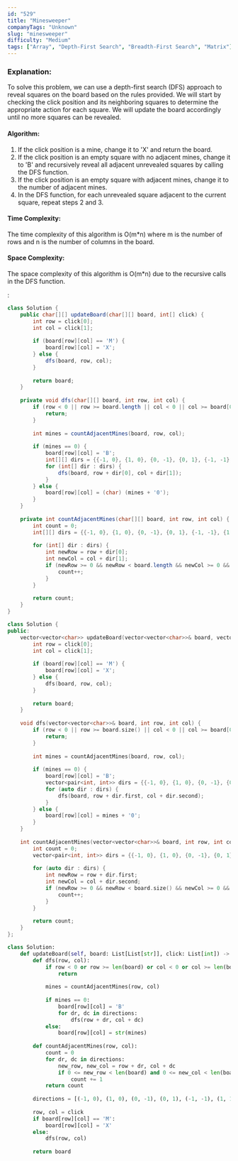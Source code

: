 ```yaml
---
id: "529"
title: "Minesweeper"
companyTags: "Unknown"
slug: "minesweeper"
difficulty: "Medium"
tags: ["Array", "Depth-First Search", "Breadth-First Search", "Matrix"]
---
```


### Explanation:
To solve this problem, we can use a depth-first search (DFS) approach to reveal squares on the board based on the rules provided. We will start by checking the click position and its neighboring squares to determine the appropriate action for each square. We will update the board accordingly until no more squares can be revealed.

#### Algorithm:
1. If the click position is a mine, change it to 'X' and return the board.
2. If the click position is an empty square with no adjacent mines, change it to 'B' and recursively reveal all adjacent unrevealed squares by calling the DFS function.
3. If the click position is an empty square with adjacent mines, change it to the number of adjacent mines.
4. In the DFS function, for each unrevealed square adjacent to the current square, repeat steps 2 and 3.

#### Time Complexity:
The time complexity of this algorithm is O(m*n) where m is the number of rows and n is the number of columns in the board.

#### Space Complexity:
The space complexity of this algorithm is O(m*n) due to the recursive calls in the DFS function.

:

```java
class Solution {
    public char[][] updateBoard(char[][] board, int[] click) {
        int row = click[0];
        int col = click[1];
        
        if (board[row][col] == 'M') {
            board[row][col] = 'X';
        } else {
            dfs(board, row, col);
        }
        
        return board;
    }
    
    private void dfs(char[][] board, int row, int col) {
        if (row < 0 || row >= board.length || col < 0 || col >= board[0].length || board[row][col] != 'E') {
            return;
        }
        
        int mines = countAdjacentMines(board, row, col);
        
        if (mines == 0) {
            board[row][col] = 'B';
            int[][] dirs = {{-1, 0}, {1, 0}, {0, -1}, {0, 1}, {-1, -1}, {1, 1}, {-1, 1}, {1, -1}};
            for (int[] dir : dirs) {
                dfs(board, row + dir[0], col + dir[1]);
            }
        } else {
            board[row][col] = (char) (mines + '0');
        }
    }
    
    private int countAdjacentMines(char[][] board, int row, int col) {
        int count = 0;
        int[][] dirs = {{-1, 0}, {1, 0}, {0, -1}, {0, 1}, {-1, -1}, {1, 1}, {-1, 1}, {1, -1}};
        
        for (int[] dir : dirs) {
            int newRow = row + dir[0];
            int newCol = col + dir[1];
            if (newRow >= 0 && newRow < board.length && newCol >= 0 && newCol < board[0].length && board[newRow][newCol] == 'M') {
                count++;
            }
        }
        
        return count;
    }
}
```

```cpp
class Solution {
public:
    vector<vector<char>> updateBoard(vector<vector<char>>& board, vector<int>& click) {
        int row = click[0];
        int col = click[1];
        
        if (board[row][col] == 'M') {
            board[row][col] = 'X';
        } else {
            dfs(board, row, col);
        }
        
        return board;
    }
    
    void dfs(vector<vector<char>>& board, int row, int col) {
        if (row < 0 || row >= board.size() || col < 0 || col >= board[0].size() || board[row][col] != 'E') {
            return;
        }
        
        int mines = countAdjacentMines(board, row, col);
        
        if (mines == 0) {
            board[row][col] = 'B';
            vector<pair<int, int>> dirs = {{-1, 0}, {1, 0}, {0, -1}, {0, 1}, {-1, -1}, {1, 1}, {-1, 1}, {1, -1}};
            for (auto dir : dirs) {
                dfs(board, row + dir.first, col + dir.second);
            }
        } else {
            board[row][col] = mines + '0';
        }
    }
    
    int countAdjacentMines(vector<vector<char>>& board, int row, int col) {
        int count = 0;
        vector<pair<int, int>> dirs = {{-1, 0}, {1, 0}, {0, -1}, {0, 1}, {-1, -1}, {1, 1}, {-1, 1}, {1, -1}};
        
        for (auto dir : dirs) {
            int newRow = row + dir.first;
            int newCol = col + dir.second;
            if (newRow >= 0 && newRow < board.size() && newCol >= 0 && newCol < board[0].size() && board[newRow][newCol] == 'M') {
                count++;
            }
        }
        
        return count;
    }
};
```

```python
class Solution:
    def updateBoard(self, board: List[List[str]], click: List[int]) -> List[List[str]]:
        def dfs(row, col):
            if row < 0 or row >= len(board) or col < 0 or col >= len(board[0]) or board[row][col] != 'E':
                return
            
            mines = countAdjacentMines(row, col)
            
            if mines == 0:
                board[row][col] = 'B'
                for dr, dc in directions:
                    dfs(row + dr, col + dc)
            else:
                board[row][col] = str(mines)
        
        def countAdjacentMines(row, col):
            count = 0
            for dr, dc in directions:
                new_row, new_col = row + dr, col + dc
                if 0 <= new_row < len(board) and 0 <= new_col < len(board[0]) and board[new_row][new_col] == 'M':
                    count += 1
            return count
        
        directions = [(-1, 0), (1, 0), (0, -1), (0, 1), (-1, -1), (1, 1), (-1, 1), (1, -1)]
        
        row, col = click
        if board[row][col] == 'M':
            board[row][col] = 'X'
        else:
            dfs(row, col)
        
        return board
```